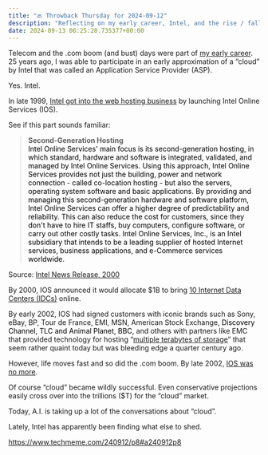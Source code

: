 ```yaml
---
title: "🔙 Throwback Thursday for 2024-09-12"
description: "Reflecting on my early career, Intel, and the rise / fall of the web hosting boom."
date: 2024-09-13 06:25:28.735377+00:00
---
```


<!-- buttondown-editor-mode: fancy --><p>Telecom and the .com boom (and bust) days were part of <a target="_blank" rel="noopener noreferrer nofollow" href="https://fudge.org/archive/and-for-my-next-trick/">my early career</a>. 25 years ago, I was able to participate in an early approximation of a “cloud” by Intel that was called an Application Service Provider (ASP).</p><p>Yes. Intel.</p><p>In late 1999, <a target="_blank" rel="noopener noreferrer nofollow" href="https://www.intel.com/pressroom/archive/releases/1999/CN092899.htm">Intel got into the web hosting business</a> by launching Intel Online Services (IOS). </p><p>See if this part sounds familiar:</p><blockquote><p><strong>Second-Generation Hosting</strong><br><span style="color: rgb(0, 0, 0)">Intel Online Services' main focus is its second-generation hosting, in which standard, hardware and software is integrated, validated, and managed by Intel Online Services. Using this approach, Intel Online Services provides not just the building, power and network connection - called co-location hosting - but also the servers, operating system software and basic applications. By providing and managing this second-generation hardware and software platform, Intel Online Services can offer a higher degree of predictability and reliability. This can also reduce the cost for customers, since they don't have to hire IT staffs, buy computers, configure software, or carry out other costly tasks. Intel Online Services, Inc., is an Intel subsidiary that intends to be a leading supplier of hosted Internet services, business applications, and e-Commerce services worldwide.</span></p></blockquote><p>Source: <a target="_blank" rel="noopener noreferrer nofollow" href="https://www.intel.com/pressroom/archive/releases/2000/in040400.htm">Intel News Release, 2000</a></p><p>By 2000, IOS announced it would allocate $1B to bring <a target="_blank" rel="noopener noreferrer nofollow" href="https://www.intel.com/pressroom/archive/releases/2000/in040400.htm">10 Internet Data Centers (IDCs)</a> online.</p><p>By early 2002, IOS had signed customers with iconic brands such as Sony, eBay, BP, Tour de France, EMI, MSN,&nbsp;American Stock Exchange, <span style="color: rgb(0, 0, 0)">Discovery Channel, TLC and Animal Planet, BBC, </span><span>and others with partners like EMC that provided technology for hosting “</span><a target="_blank" rel="noopener noreferrer nofollow" href="https://www.intel.com/pressroom/archive/releases/2000/cn112700.htm">multiple terabytes of storage</a><span>” that seem rather quaint today but was bleeding edge a quarter century ago.</span></p><p>However, life moves fast and so did the .com boom. By late 2002, <a target="_blank" rel="noopener noreferrer nofollow" href="https://www.intel.com/pressroom/archive/releases/2002/20020618corp.htm">IOS was no more</a>.</p><p>Of course “cloud” became wildly successful. Even conservative projections easily cross over into the trillions ($T) for the “cloud” market.</p><p>Today, A.I. is taking up a lot of the conversations about “cloud”. </p><p>Lately, Intel has apparently been finding what else to shed.</p><p><a target="_blank" rel="noopener noreferrer nofollow" href="https://www.techmeme.com/240912/p8#a240912p8">https://www.techmeme.com/240912/p8#a240912p8</a></p><p></p>